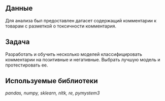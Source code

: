## Данные

Для анализа был предоставлен датасет содержащий комментарии к товарам с разметкой о токсичности комментария.

## Задача

Разработать и обучить несколько моделей классифицировать комментарии на позитивные и негативные. 
Выбрать лучшую модель и протестировать ее.

## Используемые библиотеки
*pandas, numpy, sklearn, nltk, re, pymystem3*
